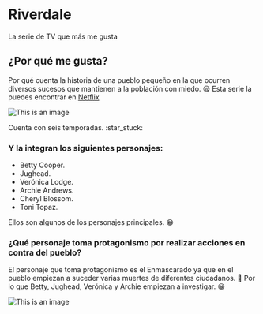 # Riverdale
 La serie de TV que más me gusta

## ¿Por qué me gusta?
 Por qué cuenta la historia de una pueblo pequeño en la que ocurren diversos sucesos que mantienen a la población
 con miedo. :sleepy:
 Esta serie la puedes encontrar en [Netflix](https://www.netflix.com/gt/)
 
![This is an image](https://cloudfront-us-east-1.images.arcpublishing.com/metroworldnews/OTFX6KABOVAZZHZXAURZ6NOCMA.jpg)

 Cuenta con seis temporadas. :star_stuck:

 ### Y la integran los siguientes personajes:
 - Betty Cooper.
 - Jughead.
 - Verónica Lodge.
 - Archie Andrews.
 - Cheryl Blossom.
 - Toni Topaz.

 Ellos son algunos de los personajes principales. :grin:

### ¿Qué personaje toma protagonismo por realizar acciones en contra del pueblo? 
 El personaje que toma protagonismo es el Enmascarado ya que en el pueblo empiezan a suceder varias muertes de 
 diferentes ciudadanos. :cold_face:   Por lo que Betty, Jughead, Verónica y Archie empiezan a investigar. :grinning:

![This is an image](https://i.pinimg.com/736x/da/6d/12/da6d121f56772ae102e1ed1f55932565.jpg)
